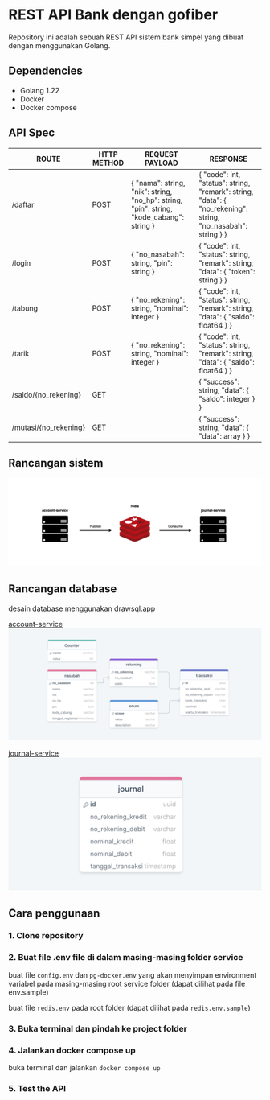 # REST API Bank dengan gofiber

Repository ini adalah sebuah REST API sistem bank simpel yang dibuat dengan menggunakan Golang.

## Dependencies

- Golang 1.22
- Docker
- Docker compose

## API Spec

| ROUTE                 | HTTP METHOD | REQUEST PAYLOAD                                                                          | RESPONSE                                                                                                     |
| --------------------- | ----------- | ---------------------------------------------------------------------------------------- | ------------------------------------------------------------------------------------------------------------ |
| /daftar               | POST        | { "nama": string, "nik": string, "no_hp": string, "pin": string, "kode_cabang": string } | { "code": int, "status": string, "remark": string, "data": { "no_rekening": string, "no_nasabah": string } } |
| /login                | POST        | { "no_nasabah": string, "pin": string }                                                  | { "code": int, "status": string, "remark": string, "data": { "token": string } }                             |
| /tabung               | POST        | { "no_rekening": string, "nominal": integer }                                            | { "code": int, "status": string, "remark": string, "data": { "saldo": float64 } }                            |
| /tarik                | POST        | { "no_rekening": string, "nominal": integer }                                            | { "code": int, "status": string, "remark": string, "data": { "saldo": float64 } }                            |
| /saldo/{no_rekening}  | GET         |                                                                                          | { "success": string, "data": { "saldo": integer } }                                                          |
| /mutasi/{no_rekening} | GET         |                                                                                          | { "success": string, "data": { "data": array } }                                                             |

## Rancangan sistem

![](./docs/images/system-design.jpg)

## Rancangan database

desain database menggunakan drawsql.app

[account-service](https://drawsql.app/teams/rh142/diagrams/isi-backend-assessment)  
![](./docs/images/account-service-database.png)

[journal-service](https://drawsql.app/teams/rh142/diagrams/isi-backend-assessment-journal-service)  
![](./docs/images/journal-service-database.png)

## Cara penggunaan

### 1. Clone repository

### 2. Buat file .env file di dalam masing-masing folder service

buat file `config.env` dan `pg-docker.env` yang akan menyimpan environment variabel pada masing-masing root service folder (dapat dilihat pada file env.sample)

buat file `redis.env` pada root folder (dapat dilihat pada `redis.env.sample`)

### 3. Buka terminal dan pindah ke project folder

### 4. Jalankan docker compose up

buka terminal dan jalankan `docker compose up`

### 5. Test the API

